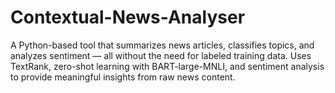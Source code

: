 # Contextual-News-Analyser
A Python-based tool that summarizes news articles, classifies topics, and analyzes sentiment — all without the need for labeled training data. Uses TextRank, zero-shot learning with BART-large-MNLI, and sentiment analysis to provide meaningful insights from raw news content.
